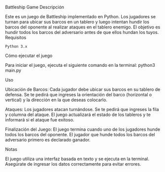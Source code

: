 Battleship Game
Descripción

Este es un juego de Battleship implementado en Python. Los jugadores se turnan para ubicar sus barcos en un tablero y luego intentan hundir los barcos del oponente al realizar ataques en el tablero enemigo. El objetivo es hundir todos los barcos del adversario antes de que ellos hundan los tuyos.
Requisitos

    Python 3.x

Cómo ejecutar el juego

Para iniciar el juego, ejecuta el siguiente comando en la terminal:
python3 main.py

Uso

 Ubicación de Barcos:
 Cada jugador debe ubicar sus barcos en su tablero de defensa.
 Se te pedirá que ingreses la orientación del barco (horizontal o vertical) y la dirección en la que deseas colocarlo.

 Ataques:
 Los jugadores atacan turnándose.
 Se te pedirá que ingreses la fila y columna del ataque.
 El juego actualizará el estado de los tableros y te informará si el ataque fue exitoso.

 Finalización del Juego:
 El juego termina cuando uno de los jugadores hunde todos los barcos del oponente.
 El jugador que hunde todos los barcos del adversario primero es declarado ganador.

Notas

 El juego utiliza una interfaz basada en texto y se ejecuta en la terminal.
 Asegúrate de ingresar los datos correctamente para evitar errores.
